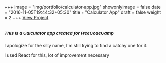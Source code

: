 +++
image = "img/portfolio/calculator-app.jpg"
showonlyimage = false
date = "2016-11-05T19:44:32+05:30"
title = "Calculator App"
draft = false
weight = 2
+++
<a href="http://calculator-app.surge.sh/" target="_blank">View Project</a>
<div class="col-lg-7">
<img class ="img-responsive" src="../../img/portfolio/calculator-app.jpg" alt="" />
</div>
<div class="col-lg-5">
<h5>This is a Calculator app created for FreeCodeCamp</h5>
<p>I apologize for the silly name, I'm still trying to find a catchy one for it.</p>
<p>I used React for this, lot of improvement necessary</p>
</div>
